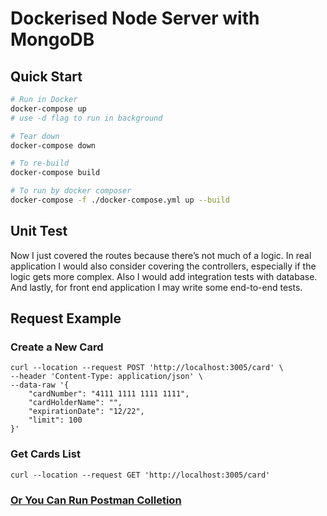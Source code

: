 # Dockerised Node Server with MongoDB

## Quick Start

```bash
# Run in Docker
docker-compose up
# use -d flag to run in background

# Tear down
docker-compose down

# To re-build
docker-compose build

# To run by docker composer
docker-compose -f ./docker-compose.yml up --build

```

## Unit Test

Now I just covered the routes because there’s not much of a logic. In real application I would also consider covering the controllers, especially if the logic gets more complex. Also I would add integration tests with database. And lastly, for front end application I may write some end-to-end tests.

## Request Example

### Create a New Card

```
curl --location --request POST 'http://localhost:3005/card' \
--header 'Content-Type: application/json' \
--data-raw '{
    "cardNumber": "4111 1111 1111 1111",
    "cardHolderName": "",
    "expirationDate": "12/22",
    "limit": 100
}'
```

### Get Cards List

```
curl --location --request GET 'http://localhost:3005/card'
```

### [Or You Can Run Postman Colletion](./cardService.postman_collection.json)


